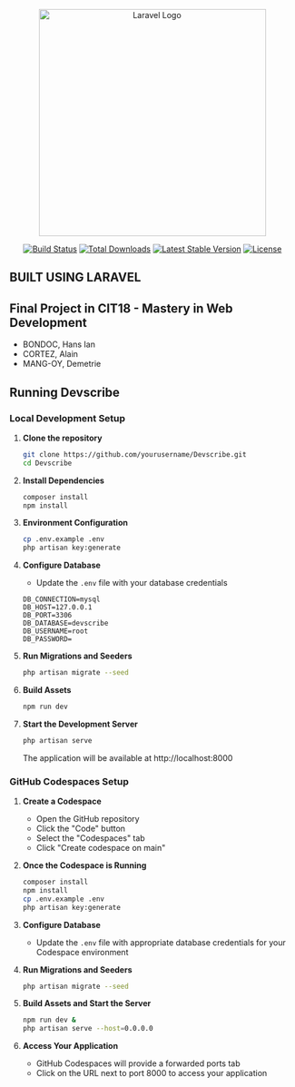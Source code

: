<p align="center"><a href="https://laravel.com" target="_blank"><img src="https://raw.githubusercontent.com/laravel/art/master/logo-lockup/5%20SVG/2%20CMYK/1%20Full%20Color/laravel-logolockup-cmyk-red.svg" width="400" alt="Laravel Logo"></a></p>

<p align="center">
<a href="https://github.com/laravel/framework/actions"><img src="https://github.com/laravel/framework/workflows/tests/badge.svg" alt="Build Status"></a>
<a href="https://packagist.org/packages/laravel/framework"><img src="https://img.shields.io/packagist/dt/laravel/framework" alt="Total Downloads"></a>
<a href="https://packagist.org/packages/laravel/framework"><img src="https://img.shields.io/packagist/v/laravel/framework" alt="Latest Stable Version"></a>
<a href="https://packagist.org/packages/laravel/framework"><img src="https://img.shields.io/packagist/l/laravel/framework" alt="License"></a>
</p>

## BUILT USING LARAVEL

## Final Project in CIT18 - Mastery in Web Development
- BONDOC, Hans Ian
- CORTEZ, Alain
- MANG-OY, Demetrie

## Running Devscribe

### Local Development Setup

1. **Clone the repository**
   ```bash
   git clone https://github.com/yourusername/Devscribe.git
   cd Devscribe
   ```

2. **Install Dependencies**
   ```bash
   composer install
   npm install
   ```

3. **Environment Configuration**
   ```bash
   cp .env.example .env
   php artisan key:generate
   ```

4. **Configure Database**
   - Update the `.env` file with your database credentials
   ```
   DB_CONNECTION=mysql
   DB_HOST=127.0.0.1
   DB_PORT=3306
   DB_DATABASE=devscribe
   DB_USERNAME=root
   DB_PASSWORD=
   ```

5. **Run Migrations and Seeders**
   ```bash
   php artisan migrate --seed
   ```

6. **Build Assets**
   ```bash
   npm run dev
   ```

7. **Start the Development Server**
   ```bash
   php artisan serve
   ```
   The application will be available at http://localhost:8000

### GitHub Codespaces Setup

1. **Create a Codespace**
   - Open the GitHub repository
   - Click the "Code" button
   - Select the "Codespaces" tab
   - Click "Create codespace on main"

2. **Once the Codespace is Running**
   ```bash
   composer install
   npm install
   cp .env.example .env
   php artisan key:generate
   ```

3. **Configure Database**
   - Update the `.env` file with appropriate database credentials for your Codespace environment

4. **Run Migrations and Seeders**
   ```bash
   php artisan migrate --seed
   ```

5. **Build Assets and Start the Server**
   ```bash
   npm run dev &
   php artisan serve --host=0.0.0.0
   ```

6. **Access Your Application**
   - GitHub Codespaces will provide a forwarded ports tab
   - Click on the URL next to port 8000 to access your application
